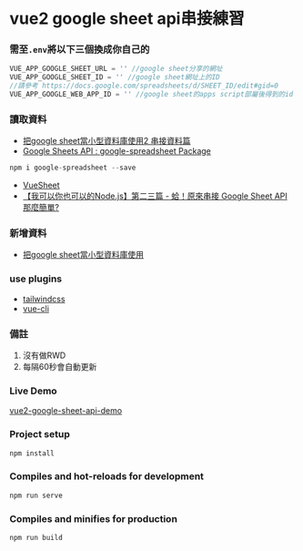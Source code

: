 # vue2 google sheet api串接練習

### 需至`.env`將以下三個換成你自己的
```javascript
VUE_APP_GOOGLE_SHEET_URL = '' //google sheet分享的網址
VUE_APP_GOOGLE_SHEET_ID = '' //google sheet網址上的ID
//請參考 https://docs.google.com/spreadsheets/d/SHEET_ID/edit#gid=0
VUE_APP_GOOGLE_WEB_APP_ID = '' //google sheet的apps script部屬後得到的id
```

### 讀取資料
 - [把google sheet當小型資料庫使用2 串接資料篇](https://hackmd.io/@Yan06/Hy-UkzM1i)
 - [Google Sheets API : google-spreadsheet Package](https://www.npmjs.com/package/google-spreadsheet#examples)
  ```javascript
  npm i google-spreadsheet --save
  ```
 - [VueSheet](https://github.com/aminefreelancer/VueSheet)
 - [
【我可以你也可以的Node.js】第二三篇 - 蛤！原來串接 Google Sheet API 那麼簡單?](https://ithelp.ithome.com.tw/articles/10234325)

### 新增資料
- [把google sheet當小型資料庫使用](https://hackmd.io/@Yan06/HJpfmdgJj)

### use plugins
- [tailwindcss](https://tailwindcss.com/)
- [vue-cli](https://cli.vuejs.org/)

### 備註
1. 沒有做RWD
2. 每隔60秒會自動更新


### Live Demo
[vue2-google-sheet-api-demo](https://vue2-google-sheet-api-demo.herokuapp.com/)

### Project setup
```javascript
npm install
```

### Compiles and hot-reloads for development
```javascript
npm run serve
```

### Compiles and minifies for production
```javascript
npm run build
```
